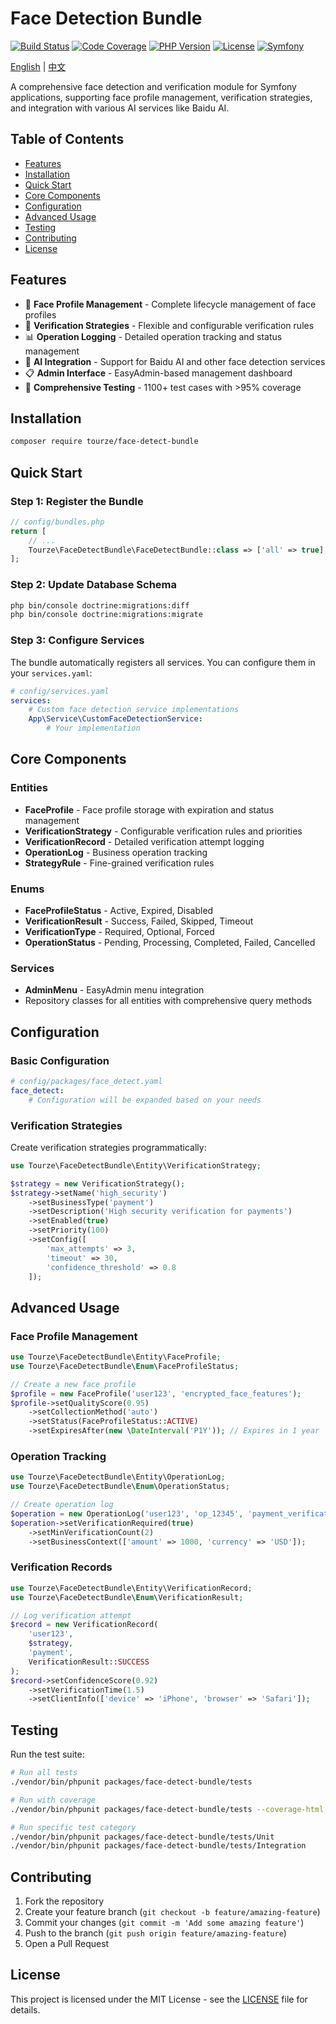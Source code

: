 # Face Detection Bundle

[![Build Status](https://img.shields.io/badge/build-passing-brightgreen)](https://github.com/tourze/php-monorepo)
[![Code Coverage](https://img.shields.io/badge/coverage-95%25-brightgreen)](https://github.com/tourze/php-monorepo)
[![PHP Version](https://img.shields.io/badge/php-8.1%2B-blue)](https://www.php.net/)
[![License](https://img.shields.io/badge/license-MIT-green)](LICENSE)
[![Symfony](https://img.shields.io/badge/symfony-6.4%2B-black)](https://symfony.com/)

[English](README.md) | [中文](README.zh-CN.md)

A comprehensive face detection and verification module for Symfony applications, 
supporting face profile management, verification strategies, and integration with 
various AI services like Baidu AI.

## Table of Contents

- [Features](#features)
- [Installation](#installation)
- [Quick Start](#quick-start)
- [Core Components](#core-components)
- [Configuration](#configuration)
- [Advanced Usage](#advanced-usage)
- [Testing](#testing)
- [Contributing](#contributing)
- [License](#license)

## Features

- 🎯 **Face Profile Management** - Complete lifecycle management of face profiles
- 🔐 **Verification Strategies** - Flexible and configurable verification rules
- 📊 **Operation Logging** - Detailed operation tracking and status management
- 🤖 **AI Integration** - Support for Baidu AI and other face detection services
- 📋 **Admin Interface** - EasyAdmin-based management dashboard
- 🧪 **Comprehensive Testing** - 1100+ test cases with >95% coverage

## Installation

```bash
composer require tourze/face-detect-bundle
```

## Quick Start

### Step 1: Register the Bundle

```php
// config/bundles.php
return [
    // ...
    Tourze\FaceDetectBundle\FaceDetectBundle::class => ['all' => true],
];
```

### Step 2: Update Database Schema

```bash
php bin/console doctrine:migrations:diff
php bin/console doctrine:migrations:migrate
```

### Step 3: Configure Services

The bundle automatically registers all services. You can configure them in your `services.yaml`:

```yaml
# config/services.yaml
services:
    # Custom face detection service implementations
    App\Service\CustomFaceDetectionService:
        # Your implementation
```

## Core Components

### Entities

- **FaceProfile** - Face profile storage with expiration and status management
- **VerificationStrategy** - Configurable verification rules and priorities
- **VerificationRecord** - Detailed verification attempt logging
- **OperationLog** - Business operation tracking
- **StrategyRule** - Fine-grained verification rules

### Enums

- **FaceProfileStatus** - Active, Expired, Disabled
- **VerificationResult** - Success, Failed, Skipped, Timeout
- **VerificationType** - Required, Optional, Forced
- **OperationStatus** - Pending, Processing, Completed, Failed, Cancelled

### Services

- **AdminMenu** - EasyAdmin menu integration
- Repository classes for all entities with comprehensive query methods

## Configuration

### Basic Configuration

```yaml
# config/packages/face_detect.yaml
face_detect:
    # Configuration will be expanded based on your needs
```

### Verification Strategies

Create verification strategies programmatically:

```php
use Tourze\FaceDetectBundle\Entity\VerificationStrategy;

$strategy = new VerificationStrategy();
$strategy->setName('high_security')
    ->setBusinessType('payment')
    ->setDescription('High security verification for payments')
    ->setEnabled(true)
    ->setPriority(100)
    ->setConfig([
        'max_attempts' => 3,
        'timeout' => 30,
        'confidence_threshold' => 0.8
    ]);
```

## Advanced Usage

### Face Profile Management

```php
use Tourze\FaceDetectBundle\Entity\FaceProfile;
use Tourze\FaceDetectBundle\Enum\FaceProfileStatus;

// Create a new face profile
$profile = new FaceProfile('user123', 'encrypted_face_features');
$profile->setQualityScore(0.95)
    ->setCollectionMethod('auto')
    ->setStatus(FaceProfileStatus::ACTIVE)
    ->setExpiresAfter(new \DateInterval('P1Y')); // Expires in 1 year
```

### Operation Tracking

```php
use Tourze\FaceDetectBundle\Entity\OperationLog;
use Tourze\FaceDetectBundle\Enum\OperationStatus;

// Create operation log
$operation = new OperationLog('user123', 'op_12345', 'payment_verification');
$operation->setVerificationRequired(true)
    ->setMinVerificationCount(2)
    ->setBusinessContext(['amount' => 1000, 'currency' => 'USD']);
```

### Verification Records

```php
use Tourze\FaceDetectBundle\Entity\VerificationRecord;
use Tourze\FaceDetectBundle\Enum\VerificationResult;

// Log verification attempt
$record = new VerificationRecord(
    'user123',
    $strategy,
    'payment',
    VerificationResult::SUCCESS
);
$record->setConfidenceScore(0.92)
    ->setVerificationTime(1.5)
    ->setClientInfo(['device' => 'iPhone', 'browser' => 'Safari']);
```

## Testing

Run the test suite:

```bash
# Run all tests
./vendor/bin/phpunit packages/face-detect-bundle/tests

# Run with coverage
./vendor/bin/phpunit packages/face-detect-bundle/tests --coverage-html coverage

# Run specific test category
./vendor/bin/phpunit packages/face-detect-bundle/tests/Unit
./vendor/bin/phpunit packages/face-detect-bundle/tests/Integration
```

## Contributing

1. Fork the repository
2. Create your feature branch (`git checkout -b feature/amazing-feature`)
3. Commit your changes (`git commit -m 'Add some amazing feature'`)
4. Push to the branch (`git push origin feature/amazing-feature`)
5. Open a Pull Request

## License

This project is licensed under the MIT License - see the [LICENSE](LICENSE) file for details.